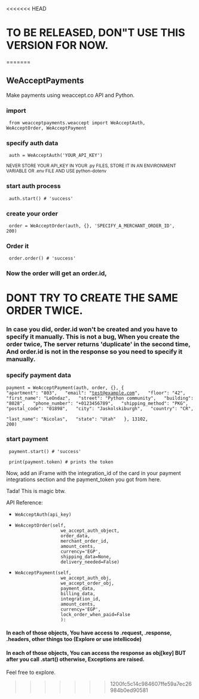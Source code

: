 <<<<<<< HEAD
# TO BE RELEASED, DON"T USE THIS VERSION FOR NOW.
=======

## WeAcceptPayments
Make payments using weaccept.co API and Python.

### import 
<code> from weacceptpayments.weaccept import WeAcceptAuth, WeAcceptOrder, WeAcceptPayment </code>

### specify auth data
<code> auth = WeAcceptAuth('YOUR_API_KEY') </code>

<small> NEVER STORE YOUR API_KEY IN YOUR .py FILES, STORE IT IN AN ENVIRONMENT VARIABLE OR .env FILE AND USE python-dotenv </small>

### start auth process
<code> auth.start() # 'success' </code> 
### create your order
<code> order = WeAcceptOrder(auth, {}, 'SPECIFY_A_MERCHANT_ORDER_ID', 200)</code>

### Order it
<code> order.order() # 'success' </code>

### Now the order will get an order.id,
#  DONT TRY TO CREATE THE SAME ORDER TWICE.
### In case you did, order.id won't be created and you have to specify it manually. This is not a bug, When you create the order twice, The server returns 'duplicate' in the second time, And order.id is not in the response so you need to specify it manually.

### specify payment data
<code><pre>payment = WeAcceptPayment(auth, order, {}, {
&nbsp;        "apartment": "803",
&nbsp;        "email": "test@example.com",
&nbsp;        "floor": "42",
&nbsp;        "first_name": "LeOndaz",
&nbsp;        "street": "Python community",
&nbsp;        "building": "8028",
&nbsp;        "phone_number": "+0123456789",
&nbsp;        "shipping_method": "PKG",
&nbsp;        "postal_code": "01898",
&nbsp;        "city": "Jaskolskiburgh",
&nbsp;        "country": "CR",
&nbsp;        "last_name": "Nicolas",
&nbsp;        "state": "Utah"
&nbsp;   }, 13102, 200)</pre></code>

### start payment
<code> payment.start() # 'success' </code>

<code> print(payment.token) # prints the token</code>

Now, add an iFrame with the integration_id of the card in your payment integrations section and the payment_token you got from here.

Tada! This is magic btw.

API Reference:
<ul>
 <li><code><pre>WeAcceptAuth(api_key)</pre></code></li>
        <li><code><pre>WeAcceptOrder(self,
                 we_accept_auth_object,
                 order_data,
                 merchant_order_id,
                 amount_cents,
                 currency='EGP',
                 shipping_data=None,
                 delivery_needed=False)</pre></code></li>
        <li><code><pre>WeAcceptPayment(self, 
                 we_accept_auth_obj,
                 we_accept_order_obj,
                 payment_data,
                 billing_data,
                 integration_id,
                 amount_cents,
                 currency='EGP',
                 lock_order_when_paid=False
                 ):</pre></code></li>
                 
</ul>

#### In each of those objects, You have access to .request, .response, .headers, other things too (Explore or use intellicode)
#### In each of those objects, You can access the response as obj[key] BUT after you call .start() otherwise, Exceptions are raised.

Feel free to explore.
>>>>>>> 1200fc5c14c984607ffe59a7ec26984b0ed90581
